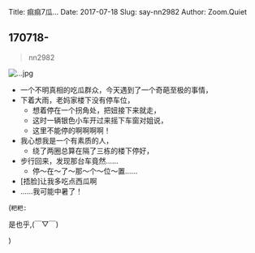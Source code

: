 Title: 痲痲7瓜...
Date: 2017-07-18
Slug: say-nn2982
Author: Zoom.Quiet


## 170718-
> nn2982


![...jpg](http://zoomquiet.qiniucdn.com/niuniu-albums/nn2017/170718-nn2982.jpeg?imageView2/2/w/360)

- 一个不明真相的吃瓜群众，今天遇到了一个奇葩至极的事情，
- 下着大雨，老妈家楼下没有停车位，
    + 想着停在一个拐角处，把妞接下来就走，
    + 这时一辆银色小车开过来摇下车窗对姐说，
    + 这里不能停的啊啊啊啊！
- 我心想我是一个有素质的人，
    + 绕了两圈总算在隔了三栋的楼下停好，
- 步行回来，发现那台车竟然……
    + 停～在～了～那～个～位～置……
- [捂脸]让我多吃点西瓜啊
- ……我可能中暑了！

(`粑粑:` 

是也乎,(￣▽￣)

)
